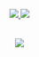 <p align="center">
<a href="https://adamgate.github.io" target="_blank">
    <img src="https://img.shields.io/badge/Portfolio-adamgate.github.io-blue?style=for-the-badge">
</a>  
<a href="https://www.linkedin.com/in/adam-applegate/" target="_blank">
    <img src="https://img.shields.io/badge/-Linkedin-blue?style=for-the-badge&logo=linkedin">
</a>

<br/> 
<br/> 
<br/> 

<!-- https://github.com/anuraghazra/github-readme-stats -->
<!-- <a href="https://github.com/adamgate">
  <img align="center" src="https://github-readme-stats.vercel.app/api?username=adamgate&show_icons=true&theme=gruvbox&rank_icon=github" />
</a> -->
<a href="https://github.com/adamgate">
  <img align="center" src="https://github-readme-stats.vercel.app/api/top-langs/?username=adamgate&layout=compact&theme=gruvbox&hide=c,vue&langs_count=7" />
</a>
